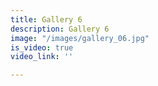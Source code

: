 ```yaml
---
title: Gallery 6
description: Gallery 6
image: "/images/gallery_06.jpg"
is_video: true
video_link: ''

---
```

